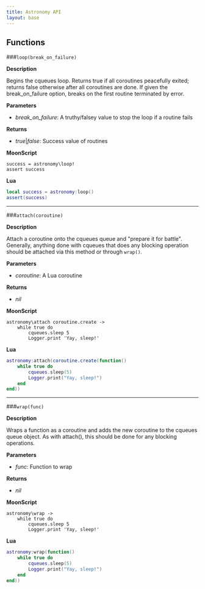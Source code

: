 ```yaml
---
title: Astronomy API
layout: base
---
```


## Functions

###`loop(break_on_failure)`

**Description**

Begins the cqueues loop.
Returns true if all coroutines peacefully exited;
returns false otherwise after all coroutines are done.
If given the break_on_failure option, breaks on the
first routine terminated by error.

**Parameters**

 * *break_on_failure*: A truthy/falsey value to stop the loop if a routine fails

**Returns**

 * _true_|_false_: Success value of routines

**MoonScript**

```moonscript
success = astronomy\loop!
assert success
```

**Lua**

```lua
local success = astronomy:loop()
assert(success)
```

---

###`attach(coroutine)`

**Description**

Attach a coroutine onto the cqueues queue and "prepare it for battle".
Generally, anything done with cqueues that does any blocking operation
should be attached via this method or through `wrap()`.

**Parameters**

 * *coroutine*: A Lua coroutine

**Returns**

 * *nil*

**MoonScript**

```moonscript
astronomy\attach coroutine.create ->
	while true do
		cqueues.sleep 5
		Logger.print 'Yay, sleep!'
```

**Lua**

```lua
astronomy:attach(coroutine.create(function()
	while true do
		cqueues.sleep(5)
		Logger.print("Yay, sleep!")
	end
end))
```

---

###`wrap(func)`

**Description**

Wraps a function as a coroutine and adds the new coroutine
to the cqueues queue object. As with attach(), this should
be done for any blocking operations.

**Parameters**

 * *func*: Function to wrap

**Returns**

 * *nil*

**MoonScript**

```moonscript
astronomy\wrap ->
	while true do
		cqueues.sleep 5
		Logger.print 'Yay, sleep!'
```

**Lua**

```lua
astronomy:wrap(function()
	while true do
		cqueues.sleep(5)
		Logger.print("Yay, sleep!")
	end
end))
```
